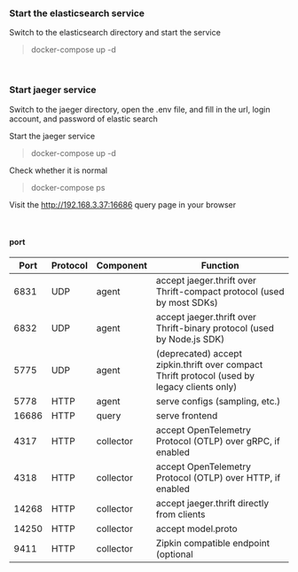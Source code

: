 ### Start the elasticsearch service

Switch to the elasticsearch directory and start the service

> docker-compose up -d

<br>

### Start jaeger service

Switch to the jaeger directory, open the .env file, and fill in the url, login account, and password of elastic search

Start the jaeger service

> docker-compose up -d

Check whether it is normal

> docker-compose ps

Visit the http://192.168.3.37:16686 query page in your browser

<br>

#### port

| Port  | Protocol | Component | Function                                                                                     |
|-------|----------|-----------|----------------------------------------------------------------------------------------------|
| 6831  | UDP      | agent     | accept jaeger.thrift over Thrift-compact protocol (used by most SDKs)                        |
| 6832  | UDP      | agent     | accept jaeger.thrift over Thrift-binary protocol (used by Node.js SDK)                       |
| 5775  | UDP      | agent     | (deprecated) accept zipkin.thrift over compact Thrift protocol (used by legacy clients only) |
| 5778  | HTTP     | agent     | serve configs (sampling, etc.)                                                               |
| 16686 | HTTP     | query     | serve frontend                                                                               |
| 4317  | HTTP     | collector | accept OpenTelemetry Protocol (OTLP) over gRPC, if enabled                                   |
| 4318  | HTTP     | collector | accept OpenTelemetry Protocol (OTLP) over HTTP, if enabled                                   |
| 14268 | HTTP     | collector | accept jaeger.thrift directly from clients                                                   |
| 14250 | HTTP     | collector | accept model.proto                                                                           |
| 9411  | HTTP     | collector | Zipkin compatible endpoint (optional                                                         |